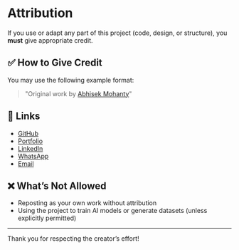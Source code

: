 # Attribution

If you use or adapt any part of this project (code, design, or structure), you **must** give appropriate credit.

## ✅ How to Give Credit

You may use the following example format:

> "Original work by [Abhisek Mohanty](https://github.com/abhisekmohantychinua)"

## 🔗 Links

- [GitHub](https://github.com/abhisekmohantychinua)
- [Portfolio](https://abhisekmohantychinua.github.io/mohantyabhisek.portfolio/)
- [LinkedIn](https://www.linkedin.com/in/mohanty-abhisek/)
- [WhatsApp](https://wa.me/+919439485166)
- [Email](mailto:mohantyabhisek@hotmail.com)

## ❌ What’s Not Allowed

- Reposting as your own work without attribution
- Using the project to train AI models or generate datasets (unless explicitly permitted)

---

Thank you for respecting the creator’s effort!
